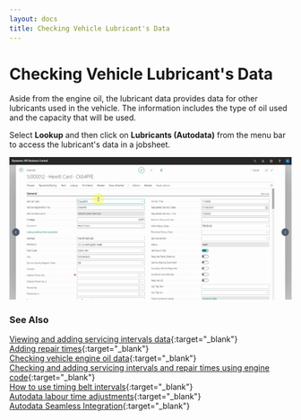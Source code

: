 ```yaml
---
layout: docs
title: Checking Vehicle Lubricant's Data
---
```


# Checking Vehicle Lubricant's Data

Aside from the engine oil, the lubricant data provides data for other lubricants used in the vehicle. The information includes the type of oil used and the capacity that will be used.

Select **Lookup** and then click on **Lubricants (Autodata)** from the menu bar to access the lubricant's data in a jobsheet.

   ![](media/garagehive-autodata-lubricant-data.gif)


### **See Also**

[Viewing and adding servicing intervals data](garagehive-autodata-viewing-and-adding-servicing-intervals.html){:target="_blank"} \
[Adding repair times](garagehive-autodata-adding-repair-times.html){:target="_blank"} \
[Checking vehicle engine oil data](garagehive-autodata-viewing-vehicle-engine-oil-data.html){:target="_blank"} \
[Checking and adding servicing intervals and repair times using engine code](garagehive-autodata-checking-servicing-intervals-and-adding-repair-times-using-engine-code.html){:target="_blank"} \
[How to use timing belt intervals](garagehive-timing-belt-intervals-how-to-use-timing-belt-intervals.html){:target="_blank"} \
[Autodata labour time adjustments](garagehive-autodata-labour-time-adjustment.html){:target="_blank"} \
[Autodata Seamless Integration](garagehive-autodata-seamless-integration.html){:target="_blank"}

